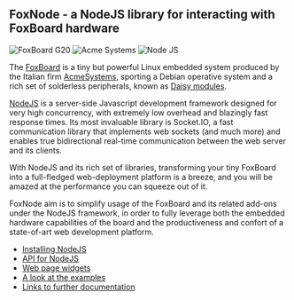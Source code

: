 ## FoxNode - a NodeJS library for interacting with FoxBoard hardware ##

![FoxBoard G20](http://www.acmesystems.it/www/FOXG20/foxg20.jpg)
![Acme Systems](http://www.acmesystems.it/images/LogoAcmeSystemsBlue_160.png)
![Node JS](http://nodejs.org/logos/nodejs.png)

The [FoxBoard](http://www.acmesystems.it/?id=FOXG20) is a tiny but powerful Linux embedded system produced by the Italian firm [AcmeSystems](http://www.acmesystems.it/), sporting a Debian operative system and a rich set of solderless peripherals, known as [Daisy modules](http://www.acmesystems.it/?id=index_daisy).

[NodeJS](http://nodejs.org/) is a server-side Javascript development framework designed for very high concurrency, with extremely low overhead and blazingly fast response times. Its most invaluable library is Socket.IO, a fast communication library that implements web sockets (and much more) and enables true bidirectional real-time communication between the web server and its clients.

With NodeJS and its rich set of libraries, transforming your tiny FoxBoard into a full-fledged web-deployment platform is a breeze, and you will be amazed at the performance you can squeeze out of it.

FoxNode aim is to simplify usage of the FoxBoard and its related add-ons under the NodeJS framework, in order to fully leverage both the embedded hardware capabilities of the board and the productiveness and confort of a state-of-art web development platform.

- [Installing NodeJS](wiki/Installing)
- [API for NodeJS](wiki/API)
- [Web page widgets](wiki/Widgets)
- [A look at the examples](wiki/Examples)
- [Links to further documentation](wiki/Links)
